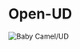 # Open-UD 

![Baby Camel/UD ](G:\gpt\data\clean_text\components\_229e3e38-fda3-41cf-9ba9-c82420d600ea.jpeg)